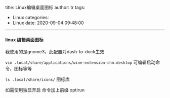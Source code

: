 title: Linux编辑桌面图标
author: tr
tags:
  - Linux
categories:
  - Linux
date: 2020-09-04 09:48:00
---
#### linux 编辑桌面图标

我使用的是gnome3，此配置对dash-to-dock生效

`vim .local/share/applications/wine-extension-chm.desktop` 可编辑启动命令，图标等等

`ls .local/share/icons/` 图标库

如需使用独显开启 命令加上前缀 optirun